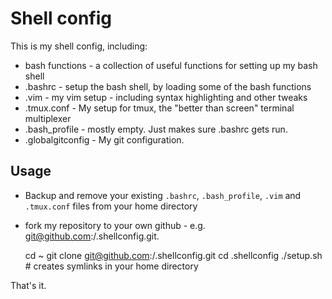 Shell config
===

This is my shell config, including:

- bash functions - a collection of useful functions for setting up my bash shell
- .bashrc - setup the bash shell, by loading some of the bash functions
- .vim - my vim setup - including syntax highlighting and other tweaks
- .tmux.conf - My setup for tmux, the "better than screen" terminal multiplexer
- .bash_profile - mostly empty. Just makes sure .bashrc gets run.
- .globalgitconfig - My git configuration.

Usage
---

- Backup and remove your existing `.bashrc`, `.bash_profile`, `.vim` and `.tmux.conf` files from your home directory
- fork my repository to your own github - e.g. git@github.com:<username>/.shellconfig.git.

    cd ~
    git clone git@github.com:<username>/.shellconfig.git
    cd .shellconfig
    ./setup.sh # creates symlinks in your home directory

That's it.

